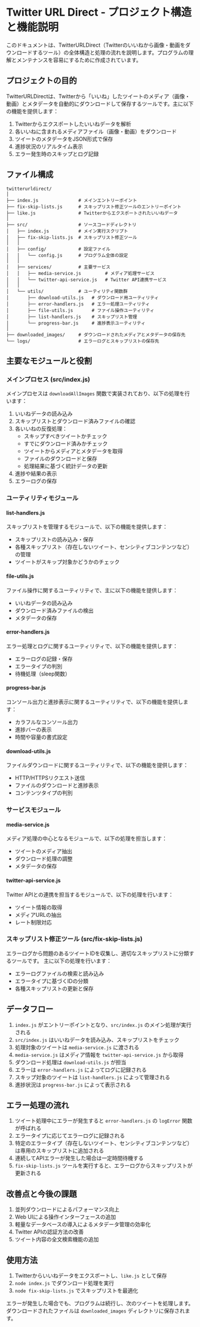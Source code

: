 # Twitter URL Direct - プロジェクト構造と機能説明

このドキュメントは、TwitterURLDirect（Twitterのいいねから画像・動画をダウンロードするツール）の全体構造と処理の流れを説明します。プログラムの理解とメンテナンスを容易にするために作成されています。

## プロジェクトの目的

TwitterURLDirectは、Twitterから「いいね」したツイートのメディア（画像・動画）とメタデータを自動的にダウンロードして保存するツールです。主に以下の機能を提供します：

1. Twitterからエクスポートしたいいねデータを解析
2. 各いいねに含まれるメディアファイル（画像・動画）をダウンロード
3. ツイートのメタデータをJSON形式で保存
4. 進捗状況のリアルタイム表示
5. エラー発生時のスキップとログ記録

## ファイル構成

```
twitterurldirect/
│
├── index.js               # メインエントリーポイント
├── fix-skip-lists.js      # スキップリスト修正ツールのエントリーポイント
├── like.js                # Twitterからエクスポートされたいいねデータ
│
├── src/                   # ソースコードディレクトリ
│   ├── index.js           # メイン実行スクリプト
│   ├── fix-skip-lists.js  # スキップリスト修正ツール
│   │
│   ├── config/            # 設定ファイル
│   │   └── config.js      # プログラム全体の設定
│   │
│   ├── services/          # 主要サービス
│   │   ├── media-service.js         # メディア処理サービス
│   │   └── twitter-api-service.js   # Twitter API連携サービス
│   │
│   └── utils/             # ユーティリティ関数群
│       ├── download-utils.js   # ダウンロード用ユーティリティ
│       ├── error-handlers.js   # エラー処理ユーティリティ
│       ├── file-utils.js       # ファイル操作ユーティリティ
│       ├── list-handlers.js    # スキップリスト管理
│       └── progress-bar.js     # 進捗表示ユーティリティ
│
├── downloaded_images/     # ダウンロードされたメディアとメタデータの保存先
└── logs/                  # エラーログとスキップリストの保存先
```

## 主要なモジュールと役割

### メインプロセス (src/index.js)

メインプロセスは `downloadAllImages` 関数で実装されており、以下の処理を行います：

1. いいねデータの読み込み
2. スキップリストとダウンロード済みファイルの確認
3. 各いいねの反復処理：
   - スキップすべきツイートかチェック
   - すでにダウンロード済みかチェック
   - ツイートからメディアとメタデータを取得
   - ファイルのダウンロードと保存
   - 処理結果に基づく統計データの更新
4. 進捗や結果の表示
5. エラーログの保存

### ユーティリティモジュール

#### list-handlers.js

スキップリストを管理するモジュールで、以下の機能を提供します：
- スキップリストの読み込み・保存
- 各種スキップリスト（存在しないツイート、センシティブコンテンツなど）の管理
- ツイートがスキップ対象かどうかのチェック

#### file-utils.js

ファイル操作に関するユーティリティで、主に以下の機能を提供します：
- いいねデータの読み込み
- ダウンロード済みファイルの検出
- メタデータの保存

#### error-handlers.js

エラー処理とログに関するユーティリティで、以下の機能を提供します：
- エラーログの記録・保存
- エラータイプの判別
- 待機処理（sleep関数）

#### progress-bar.js

コンソール出力と進捗表示に関するユーティリティで、以下の機能を提供します：
- カラフルなコンソール出力
- 進捗バーの表示
- 時間や容量の書式設定

#### download-utils.js

ファイルダウンロードに関するユーティリティで、以下の機能を提供します：
- HTTP/HTTPSリクエスト送信
- ファイルのダウンロードと進捗表示
- コンテンツタイプの判別

### サービスモジュール

#### media-service.js

メディア処理の中心となるモジュールで、以下の処理を担当します：
- ツイートのメディア抽出
- ダウンロード処理の調整
- メタデータの保存

#### twitter-api-service.js

Twitter APIとの連携を担当するモジュールで、以下の処理を行います：
- ツイート情報の取得
- メディアURLの抽出
- レート制限対応

### スキップリスト修正ツール (src/fix-skip-lists.js)

エラーログから問題のあるツイートIDを収集し、適切なスキップリストに分類するツールです。
主に以下の処理を行います：
- エラーログファイルの検索と読み込み
- エラータイプに基づくIDの分類
- 各種スキップリストの更新と保存

## データフロー

1. `index.js` がエントリーポイントとなり、`src/index.js` のメイン処理が実行される
2. `src/index.js` はいいねデータを読み込み、スキップリストをチェック
3. 処理対象のツイートは `media-service.js` に渡される
4. `media-service.js` はメディア情報を `twitter-api-service.js` から取得
5. ダウンロード処理は `download-utils.js` が担当
6. エラーは `error-handlers.js` によってログに記録される
7. スキップ対象のツイートは `list-handlers.js` によって管理される
8. 進捗状況は `progress-bar.js` によって表示される

## エラー処理の流れ

1. ツイート処理中にエラーが発生すると `error-handlers.js` の `logError` 関数が呼ばれる
2. エラータイプに応じてエラーログに記録される
3. 特定のエラータイプ（存在しないツイート、センシティブコンテンツなど）は専用のスキップリストに追加される
4. 連続してAPIエラーが発生した場合は一定時間待機する
5. `fix-skip-lists.js` ツールを実行すると、エラーログからスキップリストが更新される

## 改善点と今後の課題

1. 並列ダウンロードによるパフォーマンス向上
2. Web UIによる操作インターフェースの追加
3. 軽量なデータベースの導入によるメタデータ管理の効率化
4. Twitter APIの認証方法の改善
5. ツイート内容の全文検索機能の追加

## 使用方法

1. Twitterからいいねデータをエクスポートし、`like.js` として保存
2. `node index.js` でダウンロード処理を実行
3. `node fix-skip-lists.js` でスキップリストを最適化

エラーが発生した場合でも、プログラムは続行し、次のツイートを処理します。ダウンロードされたファイルは `downloaded_images` ディレクトリに保存されます。